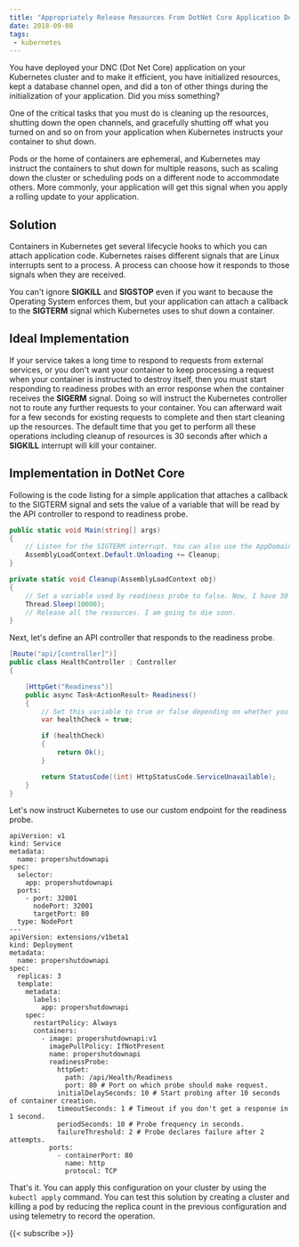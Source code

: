 ```yaml
---
title: "Appropriately Release Resources From DotNet Core Application Deployed in Kubernetes Cluste"
date: 2018-09-08
tags:
 - kubernetes
---
```

You have deployed your DNC (Dot Net Core) application on your Kubernetes cluster and to make it efficient, you have initialized resources, kept a database channel open, and did a ton of other things during the initialization of your application. Did you miss something?

One of the critical tasks that you must do is cleaning up the resources, shutting down the open channels, and gracefully shutting off what you turned on and so on from your application when Kubernetes instructs your container to shut down.

Pods or the home of containers are ephemeral, and Kubernetes may instruct the containers to shut down for multiple reasons, such as scaling down the cluster or scheduling pods on a different node to accommodate others. More commonly, your application will get this signal when you apply a rolling update to your application.

## Solution

Containers in Kubernetes get several lifecycle hooks to which you can attach application code. Kubernetes raises different signals that are Linux interrupts sent to a process. A process can choose how it responds to those signals when they are received.

You can't ignore **SIGKILL** and **SIGSTOP** even if you want to because the Operating System enforces them, but your application can attach a callback to the **SIGTERM** signal which Kubernetes uses to shut down a container.

## Ideal Implementation

If your service takes a long time to respond to requests from external services, or you don't want your container to keep processing a request when your container is instructed to destroy itself, then you must start responding to readiness probes with an error response when the container receives the **SIGERM** signal. Doing so will instruct the Kubernetes controller not to route any further requests to your container. You can afterward wait for a few seconds for existing requests to complete and then start cleaning up the resources. The default time that you get to perform all these operations including cleanup of resources is 30 seconds after which a **SIGKILL** interrupt will kill your container.

## Implementation in DotNet Core

Following is the code listing for a simple application that attaches a callback to the SIGTERM signal and sets the value of a variable that will be read by the API controller to respond to readiness probe.

```CS
public static void Main(string[] args)
{
    // Listen for the SIGTERM interrupt. You can also use the AppDomain.CurrentDomain.ProcessExit event.
    AssemblyLoadContext.Default.Unloading += Cleanup;
}

private static void Cleanup(AssemblyLoadContext obj)
{
    // Set a variable used by readiness probe to false. Now, I have 30 seconds to live.
    Thread.Sleep(10000);
    // Release all the resources. I am going to die soon.
}
```

Next, let's define an API controller that responds to the readiness probe.

```CS
[Route("api/[controller]")]
public class HealthController : Controller
{

    [HttpGet("Readiness")]
    public async Task<ActionResult> Readiness()
    {
        // Set this variable to true or false depending on whether you want to receive more requests.
        var healthCheck = true;

        if (healthCheck)
        {
            return Ok();
        }

        return StatusCode((int) HttpStatusCode.ServiceUnavailable);
    }
}
```

Let's now instruct Kubernetes to use our custom endpoint for the readiness probe.

```
apiVersion: v1
kind: Service
metadata:
  name: propershutdownapi
spec:
  selector:
    app: propershutdownapi
  ports:
    - port: 32001
      nodePort: 32001
      targetPort: 80
  type: NodePort
---
apiVersion: extensions/v1beta1
kind: Deployment
metadata:
  name: propershutdownapi
spec:
  replicas: 3
  template:
    metadata:
      labels:
        app: propershutdownapi
    spec:
      restartPolicy: Always
      containers:
        - image: propershutdownapi:v1
          imagePullPolicy: IfNotPresent
          name: propershutdownapi
          readinessProbe:
            httpGet:
              path: /api/Health/Readiness
              port: 80 # Port on which probe should make request.
            initialDelaySeconds: 10 # Start probing after 10 seconds of container creation.
            timeoutSeconds: 1 # Timeout if you don't get a response in 1 second.
            periodSeconds: 10 # Probe frequency in seconds.
            failureThreshold: 2 # Probe declares failure after 2 attempts.
          ports:
            - containerPort: 80
              name: http
              protocol: TCP
```

That's it. You can apply this configuration on your cluster by using the `kubectl apply` command. You can test this solution by creating a cluster and killing a pod by reducing the replica count in the previous configuration and using telemetry to record the operation.

{{< subscribe >}}
